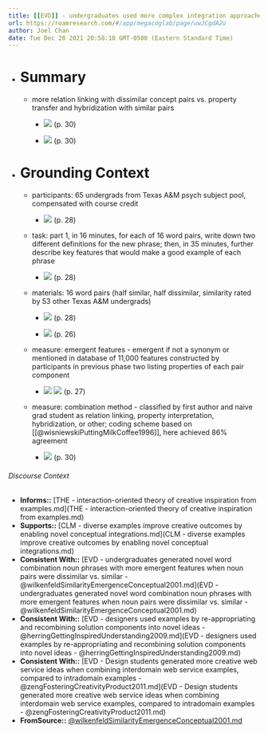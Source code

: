 ```yaml
---
title: [[EVD]] - undergraduates used more complex integration approaches (vs. property transfer and hybridization approaches) when generating definitions for noun phrases from dissimilar vs. similar noun pairs - [[@wilkenfeldSimilarityEmergenceConceptual2001]]
url: https://roamresearch.com/#/app/megacoglab/page/uwJCgdA2o
author: Joel Chan
date: Tue Dec 28 2021 20:58:10 GMT-0500 (Eastern Standard Time)
---
```


- # Summary

    - more relation linking with dissimilar concept pairs vs. property transfer and hybridization with similar pairs

        - ![](https://firebasestorage.googleapis.com/v0/b/firescript-577a2.appspot.com/o/imgs%2Fapp%2Fmegacoglab%2FTNpGsRSV4z.png?alt=media&token=2bafc62c-7cef-4768-be6d-2f48775fb9b8) (p. 30)

        - ![](https://firebasestorage.googleapis.com/v0/b/firescript-577a2.appspot.com/o/imgs%2Fapp%2Fmegacoglab%2FI1zz-_O-uI.png?alt=media&token=652aea55-80a5-4680-b247-a8b7d93fc781) (p. 30)
- # Grounding Context

    - participants: 65 undergrads from Texas A&M psych subject pool, compensated with course credit

        - ![](https://firebasestorage.googleapis.com/v0/b/firescript-577a2.appspot.com/o/imgs%2Fapp%2Fmegacoglab%2F3mfmaZTbK5.png?alt=media&token=d4d99eff-c0a7-4534-8823-64ce4478c5e1) (p. 28)

    - task: part 1, in 16 minutes, for each of 16 word pairs, write down two different definitions for the new phrase; then, in 35 minutes, further describe key features that would make a good example of each phrase

        - ![](https://firebasestorage.googleapis.com/v0/b/firescript-577a2.appspot.com/o/imgs%2Fapp%2Fmegacoglab%2FBnto2srb2B.png?alt=media&token=3cfba7c6-7d0f-4989-9a79-f6dfbd75ae15) (p. 28)

    - materials: 16 word pairs (half similar, half dissimilar, similarity rated by 53 other Texas A&M undergrads)

        - ![](https://firebasestorage.googleapis.com/v0/b/firescript-577a2.appspot.com/o/imgs%2Fapp%2Fmegacoglab%2FuI93A1a02p.png?alt=media&token=a9203c7e-40ab-47a2-94aa-13accb6aa017) (p. 28)

        - ![](https://firebasestorage.googleapis.com/v0/b/firescript-577a2.appspot.com/o/imgs%2Fapp%2Fmegacoglab%2Fp4OAaDkLs9.png?alt=media&token=60f9977d-8402-44b2-a7f1-a47d2d39697e) (p. 26)

    - measure: emergent features - emergent if not a synonym or mentioned in database of 11,000 features constructed by participants in previous phase two listing properties of each pair component

        - ![](https://firebasestorage.googleapis.com/v0/b/firescript-577a2.appspot.com/o/imgs%2Fapp%2Fmegacoglab%2FCTgsznS1lO.png?alt=media&token=8bf095be-04bb-4483-821e-770268703301) 
![](https://firebasestorage.googleapis.com/v0/b/firescript-577a2.appspot.com/o/imgs%2Fapp%2Fmegacoglab%2FrqX8Od58Yk.png?alt=media&token=6e715996-678f-40e4-9e2d-fba50b8bfb9f) (p. 27)

    - measure: combination method - classified by first author and naive grad student as relation linking, property interpretation, hybridization, or other; coding scheme based on [[@wisniewskiPuttingMilkCoffee1996]], here achieved 86% agreement

        - ![](https://firebasestorage.googleapis.com/v0/b/firescript-577a2.appspot.com/o/imgs%2Fapp%2Fmegacoglab%2FrUwjSKB75y.png?alt=media&token=de4c34ab-ef8e-4399-bed5-05a01aca0c43) (p. 30)

###### Discourse Context

- **Informs::** [THE - interaction-oriented theory of creative inspiration from examples.md](THE - interaction-oriented theory of creative inspiration from examples.md)
- **Supports::** [CLM - diverse examples improve creative outcomes by enabling novel conceptual integrations.md](CLM - diverse examples improve creative outcomes by enabling novel conceptual integrations.md)
- **Consistent With::** [EVD - undergraduates generated novel word combination noun phrases with more emergent features when noun pairs were dissimilar vs. similar - @wilkenfeldSimilarityEmergenceConceptual2001.md](EVD - undergraduates generated novel word combination noun phrases with more emergent features when noun pairs were dissimilar vs. similar - @wilkenfeldSimilarityEmergenceConceptual2001.md)
- **Consistent With::** [EVD - designers used examples by re-appropriating and recombining solution components into novel ideas - @herringGettingInspiredUnderstanding2009.md](EVD - designers used examples by re-appropriating and recombining solution components into novel ideas - @herringGettingInspiredUnderstanding2009.md)
- **Consistent With::** [EVD - Design students generated more creative web service ideas when combining interdomain web service examples, compared to intradomain examples - @zengFosteringCreativityProduct2011.md](EVD - Design students generated more creative web service ideas when combining interdomain web service examples, compared to intradomain examples - @zengFosteringCreativityProduct2011.md)
- **FromSource::** [@wilkenfeldSimilarityEmergenceConceptual2001.md](@wilkenfeldSimilarityEmergenceConceptual2001.md)
